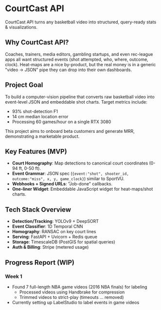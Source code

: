 # CourtCast API

CourtCast API turns any basketball video into structured, query-ready stats & visualizations.

## Why CourtCast API?

Coaches, trainers, media editors, gambling startups, and even rec-league apps all want structured events (shot attempted, who, where, outcome, clock). Heat-maps are a nice by-product, but the real money is in a generic "video → JSON" pipe they can drop into their own dashboards.

## Project Goal

To build a computer-vision pipeline that converts raw basketball video into event-level JSON and embeddable shot charts. Target metrics include:
*   93% shot-detection F1
*   14 cm median location error
*   Processing 60 games/hour on a single RTX 3080

This project aims to onboard beta customers and generate MRR, demonstrating a marketable product.

## Key Features (MVP)
*   **Court Homography**: Map detections to canonical court coordinates (0-94 ft, 0-50 ft).
*   **Event Grammar**: JSON spec (`{event:"shot", shooter_id, outcome:"miss", x, y, game_clock}`) similar to SportVU.
*   **Webhooks + Signed URLs**: "Job-done" callbacks.
*   **One-liner Widget**: Embeddable JavaScript widget for heat-maps/shot charts.

## Tech Stack Overview
*   **Detection/Tracking**: YOLOv9 + DeepSORT
*   **Event Classifier**: 1D Temporal CNN
*   **Homography**: RANSAC on key court lines
*   **Serving**: FastAPI + Uvicorn + Redis queue
*   **Storage**: TimescaleDB (PostGIS for spatial queries)
*   **Auth & Billing**: Stripe (metered usage)

## Progress Report (WIP)

### Week 1
* Found 7 full-length NBA game videos (2016 NBA finals) for labeling
  * Processed videos using Handbrake for compression
  * Trimmed videos to strict-play (timeouts ... removed)
* Currently setting up LabelStudio to label events in game videos


